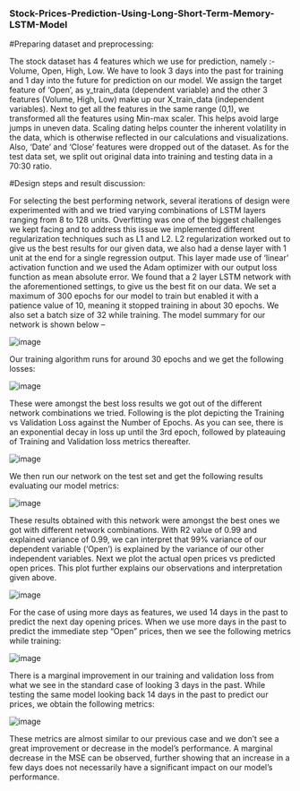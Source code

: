 ### Stock-Prices-Prediction-Using-Long-Short-Term-Memory-LSTM-Model

#Preparing dataset and preprocessing:

The stock dataset has 4 features which we use for prediction, namely :- Volume, Open, High, Low. We have to look 3 days into the past for training and 1 day into the future for prediction on our model. We assign the target feature of ‘Open’, as y_train_data (dependent variable) and the other 3 features (Volume, High, Low) make up our X_train_data (independent variables). Next to get all the features in the same range (0,1), we transformed all the features using Min-max scaler. This helps avoid large jumps in uneven data. Scaling dating helps counter the inherent volatility in the data, which is otherwise reflected in our calculations and visualizations. Also, ‘Date’ and ‘Close’ features were dropped out of the dataset.
As for the test data set, we split out original data into training and testing data in a 70:30 ratio.

#Design steps and result discussion:

For selecting the best performing network, several iterations of design were experimented with and we tried varying combinations of LSTM layers ranging from 8 to 128 units. Overfitting was one of the biggest challenges we kept facing and to address this issue we implemented different regularization techniques such as L1 and L2. L2 regularization worked out to give us the best results for our given data, we also had a dense layer with 1 unit at the end for a single regression output. This layer made use of ‘linear’ activation function and we used the Adam optimizer with our output loss function as mean absolute error. We found that a 2 layer LSTM network with the aforementioned settings, to give us the best fit on our data. We set a maximum of 300 epochs for our model to train but enabled it with a patience value of 10, meaning it stopped training in about 30 epochs. We also set a batch size of 32 while training. The model summary for our network is shown below –

![image](https://user-images.githubusercontent.com/62597096/190698885-dff51d4c-f241-47ac-ae72-ce3256978646.png)


Our training algorithm runs for around 30 epochs and we get the following losses:

![image](https://user-images.githubusercontent.com/62597096/190698967-de1a5c98-58c2-4471-96f4-4986c8cb74ce.png)


These were amongst the best loss results we got out of the different network combinations we tried. Following is the plot depicting the Training vs Validation Loss against the Number of Epochs. As you can see, there is an exponential decay in loss up until the 3rd epoch, followed by plateauing of Training and Validation loss metrics thereafter.

![image](https://user-images.githubusercontent.com/62597096/190699474-19c85a61-9319-4ead-ae3a-9e5f5ed84609.png)

We then run our network on the test set and get the following results evaluating our model metrics:

![image](https://user-images.githubusercontent.com/62597096/190699587-e5832793-39ad-45cd-bcfc-9fab32f8c64b.png)


These results obtained with this network were amongst the best ones we got with different network combinations. With R2 value of 0.99 and explained variance of 0.99, we can interpret that 99% variance of our dependent variable (‘Open’) is explained by the variance of our other independent variables.
Next we plot the actual open prices vs predicted open prices. This plot further explains our observations and interpretation given above.

![image](https://user-images.githubusercontent.com/62597096/190700106-4064e27b-d4e0-46e8-a6f8-b496ffb47cfd.png)


For the case of using more days as features, we used 14 days in the past to predict the next day opening prices.
When we use more days in the past to predict the immediate step “Open” prices, then we see the following metrics while training:

![image](https://user-images.githubusercontent.com/62597096/190700414-82173708-e397-4668-a06c-ea1964bb0f3a.png)

There is a marginal improvement in our training and validation loss from what we see in the standard case of looking 3 days in the past.
While testing the same model looking back 14 days in the past to predict our prices, we obtain the following metrics:

![image](https://user-images.githubusercontent.com/62597096/190700507-cb5d2caf-956c-41a3-8bee-3401499a19ed.png)

These metrics are almost similar to our previous case and we don’t see a great improvement or decrease in the model’s performance. A marginal decrease in the MSE can be observed, further showing that an increase in a few days does not necessarily have a significant impact on our model’s performance.
